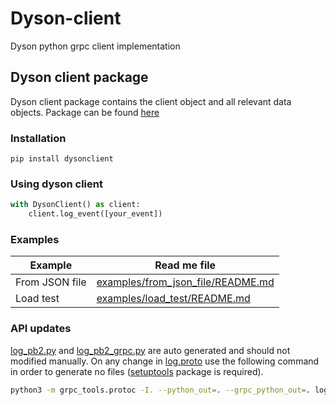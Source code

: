 # Dyson-client
Dyson python grpc client implementation

## Dyson client package
Dyson client package contains the client object and all relevant data objects.
Package can be found [here](https://pypi.org/project/dysonclient/)
### Installation
```commandline
pip install dysonclient
```
### Using dyson client 
```python
with DysonClient() as client:
    client.log_event([your_event])
```
### Examples

| Example 	| Read me file           	|
|---------	|------------------------	|
| From JSON file     	| [examples/from_json_file/README.md](examples/from_json_file/README.md) 	|
| Load test     	| [examples/load_test/README.md](examples/load_test/README.md) 	|


### API updates
[log_pb2.py](dysonclient/log_pb2.py) and [log_pb2_grpc.py](dysonclient/log_pb2_grpc.py) are auto generated and should not modified manually.
On any change in [log.proto](https://github.com/smore-inc/dyson/blob/master/src/protos/log.proto) use the following command in order to generate no files ([setuptools](https://pypi.org/project/setuptools/) package is required).
```bash
python3 -m grpc_tools.protoc -I. --python_out=. --grpc_python_out=. log.proto 
```
